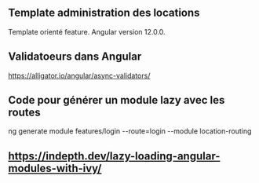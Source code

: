 ## Template administration des locations
Template orienté feature. Angular version 12.0.0.

## Validatoeurs dans Angular
 https://alligator.io/angular/async-validators/

## Code pour générer un module lazy avec les routes

 ng generate module features/login --route=login  --module location-routing

 ## https://indepth.dev/lazy-loading-angular-modules-with-ivy/